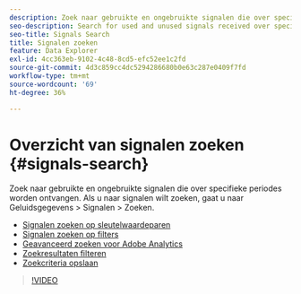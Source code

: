 ```yaml
---
description: Zoek naar gebruikte en ongebruikte signalen die over specifieke periodes worden ontvangen. Als u naar signalen wilt zoeken, gaat u naar Geluidsgegevens > Signalen > Zoeken.
seo-description: Search for used and unused signals received over specific periods of time. To search for signals, go to Audience Data > Signals > Search.
seo-title: Signals Search
title: Signalen zoeken
feature: Data Explorer
exl-id: 4cc363eb-9102-4c48-8cd5-efc52ee1c2fd
source-git-commit: 4d3c859cc4dc5294286680b0e63c287e0409f7fd
workflow-type: tm+mt
source-wordcount: '69'
ht-degree: 36%

---
```


# Overzicht van signalen zoeken {#signals-search}

Zoek naar gebruikte en ongebruikte signalen die over specifieke periodes worden ontvangen. Als u naar signalen wilt zoeken, gaat u naar Geluidsgegevens > Signalen > Zoeken.

* [Signalen zoeken op sleutelwaardeparen](/help/using/features/data-explorer/data-explorer-signals-search/data-explorer-search-pairs.md)
* [Signalen zoeken op filters](/help/using/features/data-explorer/data-explorer-signals-search/data-explorer-search-filters.md)
* [Geavanceerd zoeken voor Adobe Analytics](/help/using/features/data-explorer/data-explorer-signals-search/data-explorer-search-analytics.md)
* [Zoekresultaten filteren](/help/using/features/data-explorer/data-explorer-signals-search/data-explorer-filter-results.md)
* [Zoekcriteria opslaan](/help/using/features/data-explorer/data-explorer-signals-search/data-explorer-save-search.md)

>[!VIDEO](https://video.tv.adobe.com/v/25148/)
